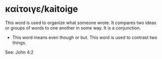 # καίτοιγε/kaitoige

This word is used to organize what someone wrote. It compares two ideas or groups of words to one another in some way. It is a conjunction.
 
* This word means even though or but. This word is used to contrast two things.
 
See: John 4:2
